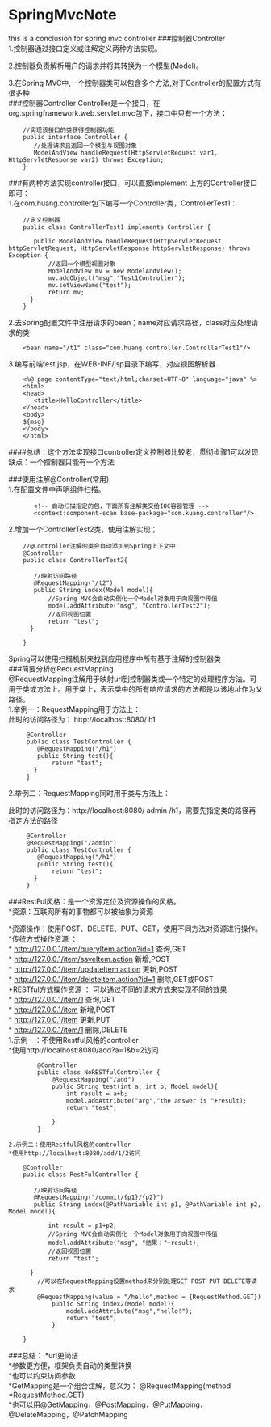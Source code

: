 # SpringMvcNote
this is a conclusion for spring mvc controller
###控制器Controller  
1.控制器通过接口定义或注解定义两种方法实现。

2.控制器负责解析用户的请求并将其转换为一个模型(Model)。

3.在Spring MVC中,一个控制器类可以包含多个方法,对于Controller的配置方式有很多种  
###控制器Controller 
   Controller是一个接口，在org.springframework.web.servlet.mvc包下，接口中只有一个方法；  
```
    //实现该接口的类获得控制器功能
    public interface Controller {
       //处理请求且返回一个模型与视图对象
       ModelAndView handleRequest(HttpServletRequest var1, HttpServletResponse var2) throws Exception;
    }
```   
 
###有两种方法实现controller接口，可以直接implement 上方的Controller接口即可：  
   1.在com.huang.controller包下编写一个Controller类，ControllerTest1： 
``` 
    //定义控制器
    public class ControllerTest1 implements Controller {
    
       public ModelAndView handleRequest(HttpServletRequest httpServletRequest, HttpServletResponse httpServletResponse) throws Exception {
           //返回一个模型视图对象
           ModelAndView mv = new ModelAndView();
           mv.addObject("msg","Test1Controller");
           mv.setViewName("test");
           return mv;
      }
    }
```  
   2.去Spring配置文件中注册请求的bean；name对应请求路径，class对应处理请求的类  
```
    <bean name="/t1" class="com.huang.controller.ControllerTest1"/>
```   
   3.编写前端test.jsp，在WEB-INF/jsp目录下编写，对应视图解析器  
```
    <%@ page contentType="text/html;charset=UTF-8" language="java" %>
    <html>
    <head>
       <title>HelloController</title>
    </head>
    <body>
    ${msg}
    </body>
    </html>
```     
####总结：这个方法实现接口controller定义控制器比较老，贯彻步骤1可以发现缺点：一个控制器只能有一个方法  

###使用注解@Controller(常用)  
   1.在配置文件中声明组件扫描。  
```
       <!-- 自动扫描指定的包，下面所有注解类交给IOC容器管理 -->
       <context:component-scan base-package="com.kuang.controller"/>
```   
   2.增加一个ControllerTest2类，使用注解实现；  
```
    //@Controller注解的类会自动添加到Spring上下文中
    @Controller
    public class ControllerTest2{
    
       //映射访问路径
       @RequestMapping("/t2")
       public String index(Model model){
           //Spring MVC会自动实例化一个Model对象用于向视图中传值
           model.addAttribute("msg", "ControllerTest2");
           //返回视图位置
           return "test";
      }
    
    }
```        
   Spring可以使用扫描机制来找到应用程序中所有基于注解的控制器类  
###简要分析@RequestMapping  
   @RequestMapping注解用于映射url到控制器类或一个特定的处理程序方法。可用于类或方法上。用于类上，表示类中的所有响应请求的方法都是以该地址作为父路径。  
   1.举例一：RequestMapping用于方法上：   
   此时的访问路径为： http://localhost:8080/ h1
   ```
        @Controller
        public class TestController {
           @RequestMapping("/h1")
           public String test(){
               return "test";
          }
        }
```  
   2.举例二：RequestMapping同时用于类与方法上：  
     
   此时的访问路径为：http://localhost:8080/ admin /h1，需要先指定类的路径再指定方法的路径
   ```
        @Controller
        @RequestMapping("/admin")
        public class TestController {
           @RequestMapping("/h1")
           public String test(){
               return "test";
          }
        }

```  
###RestFul风格：是一个资源定位及资源操作的风格。    
*资源：互联网所有的事物都可以被抽象为资源

*资源操作：使用POST、DELETE、PUT、GET，使用不同方法对资源进行操作。  
    *传统方式操作资源 ：  
        * http://127.0.0.1/item/queryItem.action?id=1 查询,GET  
        * http://127.0.0.1/item/saveItem.action 新增,POST  
        * http://127.0.0.1/item/updateItem.action 更新,POST  
        * http://127.0.0.1/item/deleteItem.action?id=1 删除,GET或POST    
    *RESTful方式操作资源 ： 可以通过不同的请求方式来实现不同的效果   
        * http://127.0.0.1/item/1 查询,GET    
        * http://127.0.0.1/item 新增,POST    
        * http://127.0.0.1/item 更新,PUT    
        * http://127.0.0.1/item/1 删除,DELETE      
    1.示例一：不使用Restful风格的controller   
    *使用http://localhost:8080/add?a=1&b=2访问  
```  
        @Controller
        public class NoRESTfulController {
            @RequestMapping("/add")
            public String test(int a, int b, Model model){
                int result = a+b;
                model.addAttribute("arg","the answer is "+result);
                return "test";
        
            }
        } 

```      
    2.示例二：使用Restful风格的controller   
    *使用http://localhost:8080/add/1/2访问  
``` 
    @Controller
    public class RestFulController {
    
       //映射访问路径
       @RequestMapping("/commit/{p1}/{p2}")
       public String index(@PathVariable int p1, @PathVariable int p2, Model model){
           
           int result = p1+p2;
           //Spring MVC会自动实例化一个Model对象用于向视图中传值
           model.addAttribute("msg", "结果："+result);
           //返回视图位置
           return "test";
           
      }
        //可以在RequestMapping设置method来分别处理GET POST PUT DELETE等请求
        @RequestMapping(value = "/hello",method = {RequestMethod.GET})
            public String index2(Model model){
                model.addAttribute("msg","hello!");
                return "test";
            }
       
    }
```       
###总结：
    *url更简洁  
    *参数更方便，框架负责自动的类型转换  
    *也可以约束访问参数  
    *GetMapping是一个组合注解，意义为： @RequestMapping(method =RequestMethod.GET)  
    *也可以用@GetMapping，@PostMapping，@PutMapping，@DeleteMapping，@PatchMapping  
                     
                     
                     
   
   